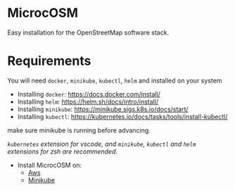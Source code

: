 # MicrocOSM

Easy installation for the OpenStreetMap software stack.

# Requirements

You will need `docker`, `minikube`, `kubectl`, `helm` and installed on your system

- Installing `docker`: https://docs.docker.com/install/
- Installing `helm`: https://helm.sh/docs/intro/install/
- Installing `minikube`: https://minikube.sigs.k8s.io/docs/start/
- Installing `kubectl`: https://kubernetes.io/docs/tasks/tools/install-kubectl/

make sure minikube is running before advancing.

_`kubernetes` extension for vscode, and `minikube`, `kubectl` and `helm` extensions for zsh are recommended._

* Install MicrocOSM on:
  * [Aws](/microcOMS/InstallationGuide/aws/README.md)
  * [Minikube](/microcOMS/InstallationGuide/minikube/README.md)
